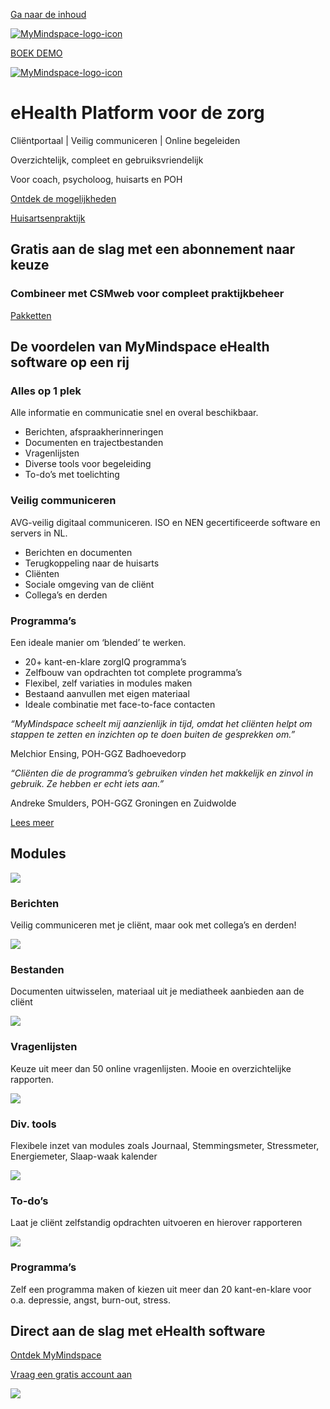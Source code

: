 [Ga naar de inhoud](https://www.mymindspace.nl/#content)

[![MyMindspace-logo-icon](https://www.mymindspace.nl/wp-content/uploads/2022/10/MyMindspace-logo-icon-white-full.svg)](https://www.mymindspace.nl/)

[BOEK DEMO](https://www.mymindspace.nl/)

[![MyMindspace-logo-icon](https://www.mymindspace.nl/wp-content/uploads/2022/10/MyMindspace-logo-icon-white-full.svg)](https://www.mymindspace.nl/)

# eHealth Platform voor de zorg

Cliëntportaal \| Veilig communiceren \| Online begeleiden

Overzichtelijk, compleet en gebruiksvriendelijk

Voor coach, psycholoog, huisarts en POH

[Ontdek de mogelijkheden](https://www.mymindspace.nl/platform)

[Huisartsenpraktijk](https://www.mymindspace.nl/ehealth-platform-voor-huisarts-en-poh-ggz)

## Gratis aan de slag met een abonnement naar keuze

### Combineer met CSMweb voor compleet praktijkbeheer

[Pakketten](https://www.mymindspace.nl/pakketten)

## De voordelen van MyMindspace eHealth software op een rij

### Alles op 1 plek

Alle informatie en communicatie snel en overal beschikbaar.

- Berichten, afspraakherinneringen
- Documenten en trajectbestanden
- Vragenlijsten
- Diverse tools voor begeleiding
- To-do’s met toelichting

### Veilig communiceren

AVG-veilig digitaal communiceren. ISO en NEN gecertificeerde software en servers in NL.

- Berichten en documenten
- Terugkoppeling naar de huisarts
- Cliënten
- Sociale omgeving van de cliënt
- Collega’s en derden

### Programma’s

Een ideale manier om ‘blended’ te werken.

- 20+ kant-en-klare zorgIQ programma’s
- Zelfbouw van opdrachten tot complete programma’s
- Flexibel, zelf variaties in modules maken
- Bestaand aanvullen met eigen materiaal
- Ideale combinatie met face-to-face contacten

_“MyMindspace scheelt mij aanzienlijk in tijd, omdat het cliënten helpt om stappen te zetten en inzichten op te doen buiten de gesprekken om.”_

Melchior Ensing, POH-GGZ Badhoevedorp

_“Cliënten die de programma’s gebruiken vinden het makkelijk en zinvol in gebruik. Ze hebben er echt iets aan.”_

Andreke Smulders, POH-GGZ Groningen en Zuidwolde

[Lees meer](https://www.mymindspace.nl/platform)

## Modules

![](https://www.mymindspace.nl/wp-content/uploads/2022/10/icon_1-80x80-1.png)

### Berichten

Veilig communiceren met je cliënt, maar ook met collega’s en derden!

![](https://www.mymindspace.nl/wp-content/uploads/2022/10/icon_mediatheek-80x80-1.png)

### Bestanden

Documenten uitwisselen, materiaal uit je mediatheek aanbieden aan de cliënt

![](https://www.mymindspace.nl/wp-content/uploads/2022/10/icon_rom-80x80-1.png)

### Vragenlijsten

Keuze uit meer dan 50 online vragenlijsten. Mooie en overzichtelijke rapporten.

![](https://www.mymindspace.nl/wp-content/uploads/2022/10/icon_3-80x80-1.png)

### Div. tools

Flexibele inzet van modules zoals Journaal, Stemmingsmeter, Stressmeter, Energiemeter, Slaap-waak kalender

![](https://www.mymindspace.nl/wp-content/uploads/2022/10/MyMindspace_to-do-1-80x80-1.png)

### To-do’s

Laat je cliënt zelfstandig opdrachten uitvoeren en hierover rapporteren

![](https://www.mymindspace.nl/wp-content/uploads/2022/10/icon_programmas-80x80-1.png)

### Programma’s

Zelf een programma maken of kiezen uit meer dan 20 kant-en-klare voor o.a. depressie, angst, burn-out, stress.

## Direct aan de slag met eHealth software

[Ontdek MyMindspace](https://www.mymindspace.nl/pakketten)

[Vraag een gratis account aan](https://www.mymindspace.nl/registreer)

![](https://www.mymindspace.nl/wp-content/uploads/2022/10/set-up-2.webp)